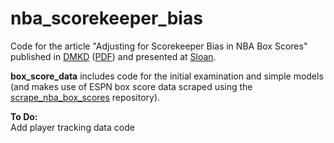 # nba_scorekeeper_bias
Code for the article "Adjusting for Scorekeeper Bias in NBA Box Scores" published in [DMKD](https://link.springer.com/article/10.1007%2Fs10618-017-0497-y) ([PDF](http://www.readcube.com/articles/10.1007/s10618-017-0497-y?author_access_token=2d1Qnw6gJ2FSK8dQelHhePe4RwlQNchNByi7wbcMAY5wPAnuWMtbk1vJZa6JuvaOJZD6DGkcRLPph38FNvDQKme8m5GpOCTegQ2Lm8iZZmpCjTBA_8Vmho9PicjyUHYG9j5asAyYRLmxqCYJ9b_F3g%3D%3D)) and presented at [Sloan](http://www.sloansportsconference.com/wp-content/uploads/2016/02/1502-van-exel-effect.pdf).

**box_score_data** includes code for the initial examination and simple models (and makes use of ESPN box score data scraped using the [scrape_nba_box_scores](https://github.com/mvanbommel/scrape_nba_box_scores) repository).

**To Do:**  
Add player tracking data code
